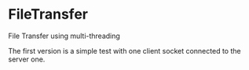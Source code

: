 # FileTransfer
File Transfer using multi-threading

The first version is a simple test with one client socket connected to the server one.
